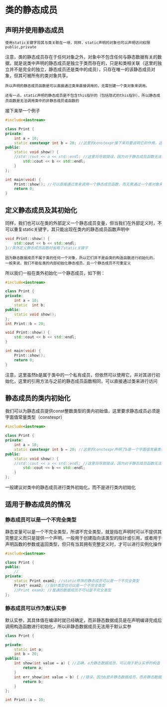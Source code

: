 # 类的静态成员
## 声明并使用静态成员
```
使用static关键字将其与类关联在一块，同样，static声明的对象也可以声明访问权限public,private
```
注意，类的静态成员存在于任何对象之外，对象中不包含任何与静态数据有关的数据，就是说类中声明的静态成员是独立于类而存在的，只是和类相关联（这里的独立并不是完全的独立，静态成员还是类中的成员），只存在唯一的该静态成员对象，但其可被所有的类对象共享。
```
所以声明的静态成员函数是可以直接通过类来直接调用的，无需创建一个类对象来调用。
```
```
还有一点，static声明的静态成员是不包含this指针的（包括隐式的this指针），所以静态成员函数是无法调用类中的非静态成员或函数的
```
接下来举一个例子
```cpp
#include<iostream>

class Print {
private:
	int a = 10;
	static constexpr int b = 20; //这里的constexpr接下来将要说明它的作用，这里是用于静态成员的类内初始化
public:
	static void show() {
    //std::cout << a << std::endl; //这里将导致错误，因为对于静态成员函数无法调用类中的非静态成员
		std::cout << b << std::endl;
	}
};

int main(void) {
	Print::show(); //可以直接通过类来调用一个静态成员函数，而无需通过一个类对象来完成
	return 0;
}
```
## 定义静态成员及其初始化
同样，我们也可以在类的外部定义一个静态成员变量，但当我们在外部定义时，不可以重复static关键字，其只能出现在类内的静态成员函数声明中
```cpp
void Print::show() {
	std::cout << b << std::endl;
}//类外定义静态成员函数时省略了static关键字
```
```
因为静态数据成员不属于类的任何一个对象，所以它们并不是由类的构造函数进行初始化的，
一般来说，我们不能在类的内部初始化静态成员，且一个静态成员不可重定义
```
所以我们一般在类外初始化一个静态成员，如下例：
```cpp
#include<iostream>

class Print {
private:
	int a = 10;
	static  int b;
public:
	static void show();
};
int Print::b = 20;

void Print::show() {
	std::cout << b << std::endl;
}

int main(void) {
	Print::show();
	return 0;
}
```
注意，这里虽然b是属于类中的一个私有成员，但依然可以使用它，并对其进行初始化，这里的引用方法与之前的静态成员函数相同，可以直接通过类来进行访问
## 静态成员的类内初始化
我们可以为静态成员提供const整数类型的类内初始值，这里要求静态成员必须是字面值常量类型（constexpr）
```cpp
#include<iostream>

class Print {
private:
	int a = 10;
	static constexpr int b = 20; //这里的constexpr声明了b是一个字面值常量类型，从而可以被一个const值进行类内初始化
public:
	static void show() {
    //std::cout << a << std::endl; //这里将导致错误，因为对于静态成员函数无法调用类中的非静态成员
		std::cout << b << std::endl;
	}
};
```
一般建议对类中的静态成员进行类外初始化，而不是进行类内初始化
## 适用于静态成员的情况
### 静态成员可以是一个不完全类型
静态变量可以是一个不完全类型，所谓不完全类型，就是指在声明时可以不提供其完整定义而只是提供一个声明，一般用于创建指向该类型的指针或引用，或者用于声明函数的参数或返回类型，但只有当其拥有完整定义时，才可以进行实例化操作
```cpp
#include<iostream>

class Print {
public:
	//
private:
	static Print exam1; //static修饰的静态成员可以是一个不完全类型
	Print* exam2; //指针类型也可以是一个不完全类型
	//Print exam3; //普通的数据成员不可以是不完全类型
};
```
### 静态成员可以作为默认实参
默认实参，其具体值在编译时就已经确定，而非静态数据成员是在声明编译完成后调用构造函数进行初始化，所以非静态数据成员无法用于默认实参
```cpp
class Print {

private:
	static int a;
	int b = 20;
public:
	int show(int value = a) { //正确，a为静态数据成员，可以用于默认实参的构造
		return a;
	}
	int err_show(int value = b) { //错误，因为b是非静态数据成员，而非静态数据成员无法用于默认实参的构造
		return b;
	}
};

int Print::a = 10;
```

